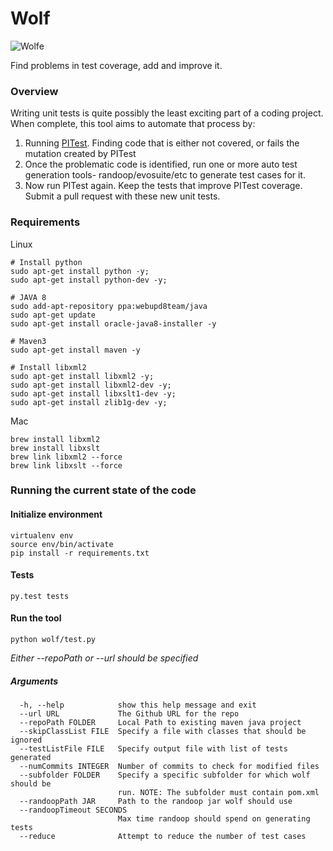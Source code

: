 # Wolf
![Wolfe](img/wolfe.png)

Find problems in test coverage, add and improve it.

### Overview

Writing unit tests is quite possibly the least exciting part of a coding project. When complete, this tool aims to automate that process by:

1. Running [PITest](http://pitest.org). Finding code that is either not covered, or fails the mutation created by PITest
2. Once the problematic code is identified, run one or more auto test generation tools- randoop/evosuite/etc to generate test cases for it.
3. Now run PITest again. Keep the tests that improve PITest coverage. Submit a pull request with these new unit tests.


### Requirements

Linux
```
# Install python
sudo apt-get install python -y;
sudo apt-get install python-dev -y;

# JAVA 8
sudo add-apt-repository ppa:webupd8team/java
sudo apt-get update
sudo apt-get install oracle-java8-installer -y

# Maven3
sudo apt-get install maven -y

# Install libxml2
sudo apt-get install libxml2 -y;
sudo apt-get install libxml2-dev -y;
sudo apt-get install libxslt1-dev -y;
sudo apt-get install zlib1g-dev -y;
```

Mac
```
brew install libxml2
brew install libxslt
brew link libxml2 --force
brew link libxslt --force
```

### Running the current state of the code

#### Initialize environment

```
virtualenv env
source env/bin/activate
pip install -r requirements.txt
```

#### Tests

```
py.test tests
```

#### Run the tool

```
python wolf/test.py
```
*Either --repoPath or --url should be specified*
##### Arguments

```
  -h, --help            show this help message and exit
  --url URL             The Github URL for the repo
  --repoPath FOLDER     Local Path to existing maven java project
  --skipClassList FILE  Specify a file with classes that should be ignored
  --testListFile FILE   Specify output file with list of tests generated
  --numCommits INTEGER  Number of commits to check for modified files
  --subfolder FOLDER    Specify a specific subfolder for which wolf should be
                        run. NOTE: The subfolder must contain pom.xml
  --randoopPath JAR     Path to the randoop jar wolf should use
  --randoopTimeout SECONDS
                        Max time randoop should spend on generating tests
  --reduce              Attempt to reduce the number of test cases
```
